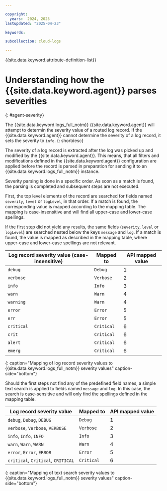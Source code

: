 ```yaml
---

copyright:
  years:  2024, 2025
lastupdated: "2025-04-23"

keywords:

subcollection: cloud-logs

---
```


{{site.data.keyword.attribute-definition-list}}

# Understanding how the {{site.data.keyword.agent}} parses severities
{: #agent-severity}

The {{site.data.keyword.logs_full_notm}} {{site.data.keyword.agent}} will attempt to determin the severity value of a routed log record. If the {{site.data.keyword.agent}} cannot determine the severity of a log record, it sets the severity to `info`.
{: shortdesc}

The severity of a log record is extracted after the log was picked up and modified by the {{site.data.keyword.agent}}.
This means, that all filters and modifications defined in the {{site.data.keyword.agent}} configuration are applied before the record is parsed in preparation for sending it to an {{site.data.keyword.logs_full_notm}} instance.

Severity parsing is done in a specific order.
As soon as a match is found, the parsing is completed and subsequent steps are not executed.

First, the top level elements of the record are searched for fields named `severity`, `level` or `logLevel`, in that order.
If a match is found, the corresponding value is mapped according to the mapping table.
The mapping is case-insensitive and will find all upper-case and lower-case spellings.

If the first step did not yield any results, the same fields (`severity`, `level` or `logLevel`) are searched nested below the keys `message` and `log`.
If a match is found, the value is mapped as described in the mapping table, where upper-case and lower-case spellings are not relevant.

| Log record severity value (case-insensitive) | Mapped to | API mapped value |
|---------------------------|-----------|------------------|
| `debug` | `Debug` | 1 |
| `verbose` | `Verbose` | 2 |
| `info` | `Info` | 3 |
| `warn` | `Warn` | 4 |
| `warning` | `Warn` | 4 |
| `error` | `Error` | 5 |
| `err` | `Error` | 5 |
| `critical` | `Critical` | 6 |
| `crit` | `Critical` | 6 |
| `alert` | `Critical` | 6 |
| `emerg` | `Critical` | 6 |
{: caption="Mapping of log record severity values to {{site.data.keyword.logs_full_notm}} severity values" caption-side="bottom"}

Should the first steps not find any of the predefined field names, a simple text search is applied to fields named `message` and `log`.
In this case, the search is case-sensitive and will only find the spellings defined in the mapping table.

| Log record severity value | Mapped to | API mapped value |
|---------------------------|-----------|------------------|
| `debug`, `Debug`, `DEBUG` | `Debug` | 1 |
| `verbose`, `Verbose`, `VERBOSE` | `Verbose` | 2 |
| `info`, `Info`, `INFO` | `Info` | 3 |
| `warn`, `Warn`, `WARN` | `Warn` | 4 |
| `error`, `Error`, `ERROR` | `Error` | 5 |
| `critical`, `Critical`, `CRITICAL` | `Critical` | 6 |
{: caption="Mapping of text search severity values to {{site.data.keyword.logs_full_notm}} severity values" caption-side="bottom"}
